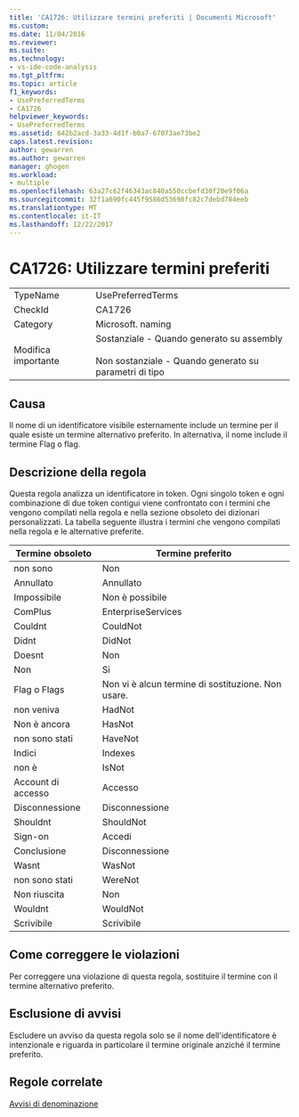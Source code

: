 ```yaml
---
title: 'CA1726: Utilizzare termini preferiti | Documenti Microsoft'
ms.custom: 
ms.date: 11/04/2016
ms.reviewer: 
ms.suite: 
ms.technology:
- vs-ide-code-analysis
ms.tgt_pltfrm: 
ms.topic: article
f1_keywords:
- UsePreferredTerms
- CA1726
helpviewer_keywords:
- UsePreferredTerms
ms.assetid: 642b2acd-3a33-4d1f-b0a7-67073ae73be2
caps.latest.revision: 
author: gewarren
ms.author: gewarren
manager: ghogen
ms.workload:
- multiple
ms.openlocfilehash: 63a27c62f46343ac840a550ccbefd30f20e9f06a
ms.sourcegitcommit: 32f1a690fc445f9586d53698fc82c7debd784eeb
ms.translationtype: MT
ms.contentlocale: it-IT
ms.lasthandoff: 12/22/2017
---
```

# <a name="ca1726-use-preferred-terms"></a>CA1726: Utilizzare termini preferiti
|||  
|-|-|  
|TypeName|UsePreferredTerms|  
|CheckId|CA1726|  
|Category|Microsoft. naming|  
|Modifica importante|Sostanziale - Quando generato su assembly<br /><br /> Non sostanziale - Quando generato su parametri di tipo|  
  
## <a name="cause"></a>Causa  
 Il nome di un identificatore visibile esternamente include un termine per il quale esiste un termine alternativo preferito. In alternativa, il nome include il termine Flag o flag.  
  
## <a name="rule-description"></a>Descrizione della regola  
 Questa regola analizza un identificatore in token. Ogni singolo token e ogni combinazione di due token contigui viene confrontato con i termini che vengono compilati nella regola e nella sezione obsoleto dei dizionari personalizzati. La tabella seguente illustra i termini che vengono compilati nella regola e le alternative preferite.  
  
|Termine obsoleto|Termine preferito|  
|-------------------|--------------------|  
|non sono|Non|  
|Annullato|Annullato|  
|Impossibile|Non è possibile|  
|ComPlus|EnterpriseServices|  
|Couldnt|CouldNot|  
|Didnt|DidNot|  
|Doesnt|Non|  
|Non|Si|  
|Flag o Flags|Non vi è alcun termine di sostituzione. Non usare.|  
|non veniva|HadNot|  
|Non è ancora|HasNot|  
|non sono stati|HaveNot|  
|Indici|Indexes|  
|non è|IsNot|  
|Account di accesso|Accesso|  
|Disconnessione|Disconnessione|  
|Shouldnt|ShouldNot|  
|Sign-on|Accedi|  
|Conclusione|Disconnessione|  
|Wasnt|WasNot|  
|non sono stati|WereNot|  
|Non riuscita|Non|  
|Wouldnt|WouldNot|  
|Scrivibile|Scrivibile|  
  
## <a name="how-to-fix-violations"></a>Come correggere le violazioni  
 Per correggere una violazione di questa regola, sostituire il termine con il termine alternativo preferito.  
  
## <a name="when-to-suppress-warnings"></a>Esclusione di avvisi  
 Escludere un avviso da questa regola solo se il nome dell'identificatore è intenzionale e riguarda in particolare il termine originale anziché il termine preferito.  
  
## <a name="related-rules"></a>Regole correlate  
 [Avvisi di denominazione](../code-quality/naming-warnings.md)